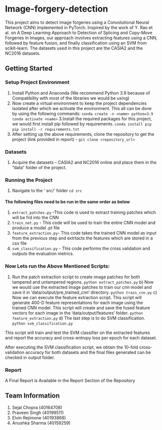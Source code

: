 # Image-forgery-detection 

This project aims to detect image forgeries using a Convolutional Neural Network (CNN) implemented in PyTorch. Inspired by the work of Y. Rao et al. on A Deep Learning Approach to Detection of Splicing and Copy-Move Forgeries in Images, our approach involves extracting features using a CNN, followed by feature fusion, and finally classification using an SVM from scikit-learn. The datasets used in this project are the CASIA2 and the NC2016 datasets.

## Getting Started

### Setup Project Environment

1. Install Python and Anaconda (We recommend Python 3.9 because of Compatibility with most of the libraries we would be using)
2. Now create a virtual environment to keep the project dependencies isolated after which we activate the environment. This all can be done by using the following commands:
`conda create -n <name> python=3.9`
`conda activate <name>`
3.Install the required packages for this project, we would first install pip followed by requirements.
`conda install pip`
`pip install -r requirements.txt`
4. After setting up the above requirements, clone the repository to get the project (link provided in report) -
	`git clone <repository_url>`

### Datasets 
1. Acquire the datasets – CASIA2 and NC2016 online and place them in the “data” folder of the project.

### Running the Project
1. Navigate to the ' src/’ folder 
`cd src`

#### The following files need to be run in the same order as below

1)  `extract_patches.py` -This code is used to extract training patches which will be frd into the CNN
2)  `train_net.py` - This code will be used to train the entire CNN model and produce a model .pt file
3)  `feature_extraction.py`- This code takes the trained CNN model as input from the previous step and  extrtacts the features which are stored in a csv file 
4)  `svm_classification.py` - This code performs the cross validation and outputs the evaluation metrics.


### Now Lets run the Above Mentioned Scripts:

1. Run the patch extraction script to create image patches for both tampered and untampered regions.
`python extract_patches.py`
b)	Now we would use the extracted image patches to train our cnn model and save it in ‘data/output/pre_trained_cnn‘ directory.
`python train_cnn.py`
c)	Now we can execute the feature extraction script. This script will generate 400-D feature representations for each image using the trained CNN model. This script will create and save the fused feature vectors for each image in the ’data/output/features’ folder.
`python feature_extraction.py`
d)	The last step is to do SVM classification. 
`python svm_classification.py`

This script will train and test the SVM classifier on the extracted features and report the accuracy and cross-entropy loss per epoch for each dataset.

After executing the SVM classification script, we obtain the 10-fold cross-validation accuracy for both datasets and the final files generated can be checked in output folder.

### Report
A Final Report is Available in the Report Section of the Repository

## Team Information 

1. Sejal Chopra (40164708) 
2. Praveen Singh (40199511) 
3. Elvin Rejimone (40193868) 
4. Anushka Sharma (40159259)
